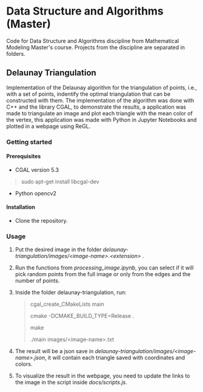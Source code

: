 # Data Structure and Algorithms (Master)

Code for Data Structure and Algorithms discipline from Mathematical Modeling Master's course. Projects from the discipline are separated in folders.

## Delaunay Triangulation

Implementation of the Delaunay algorithm for the triangulation of points, i.e., with a set of points, indentify the optimal triangulation
that can be constructed with them. The implementation of the algorithm was done with C++ and the library CGAL, to demonstrate the results,
a application was made to triangulate an image and plot each triangle with the mean color of the vertex, this application was made with 
Python in Jupyter Notebooks and plotted in a webpage using ReGL.

### Getting started

#### Prerequisites

- CGAL version 5.3

> sudo apt-get install libcgal-dev

- Python opencv2 

#### Installation

- Clone the repository.

>

### Usage

1. Put the desired image in the folder _delaunay-triangulation/images/\<image-name\>.\<extension\>_ .
2. Run the functions from _processing_image.ipynb_, you can select if it will pick random points from the full image or only from the edges and the number of points.
3. Inside the folder delaunay-triangulation, run:

    > cgal_create_CMakeLists main
    >
    > cmake -DCMAKE_BUILD_TYPE=Release .
    > 
    > make 
    >
    > ./main images/\<image-name\>.txt

3. The result will be a json save in _delaunay-triangulation/images/\<image-name\>.json_, it will contain each triangle saved with coordinates and colors.
4. To visualize the result in the webpage, you need to update the links to the image in the script inside _docs/scripts.js_. 


